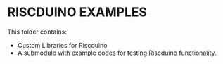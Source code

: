 # RISCDUINO EXAMPLES

This folder contains:
  - Custom Libraries for Riscduino
  - A submodule with example codes for testing Riscduino functionality.
